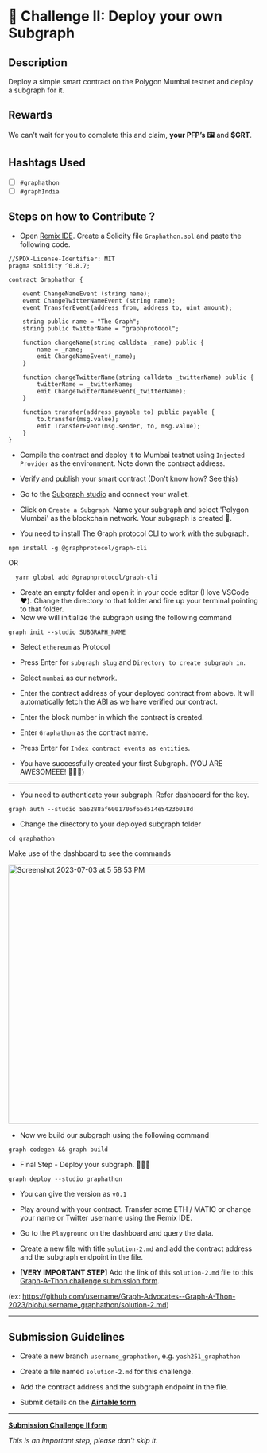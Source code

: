 # 🌱 Challenge II: Deploy your own Subgraph

## Description

Deploy a simple smart contract on the Polygon Mumbai testnet and deploy a subgraph for it.

## Rewards

We can’t wait for you to complete this and claim, **your PFP’s 🖼️** and **$GRT**.

## Hashtags Used

- [ ] `#graphathon`
- [ ] `#graphIndia`

## Steps on how to Contribute ?

 - Open [Remix IDE](https://remix.ethereum.org/). Create a Solidity file `Graphathon.sol` and paste the following code.

```solidity
//SPDX-License-Identifier: MIT
pragma solidity ^0.8.7;

contract Graphathon {

    event ChangeNameEvent (string name);
    event ChangeTwitterNameEvent (string name);
    event TransferEvent(address from, address to, uint amount);

    string public name = "The Graph";
    string public twitterName = "graphprotocol";

    function changeName(string calldata _name) public {
        name = _name;
        emit ChangeNameEvent(_name);
    }

    function changeTwitterName(string calldata _twitterName) public {
        twitterName = _twitterName;
        emit ChangeTwitterNameEvent(_twitterName);
    }

    function transfer(address payable to) public payable {
        to.transfer(msg.value);
        emit TransferEvent(msg.sender, to, msg.value);
    }
}
```
 - Compile the contract and deploy it to Mumbai testnet using `Injected Provider` as the environment. Note down the contract address.
 - Verify and publish your smart contract (Don't know how? See [this](https://medium.com/etherscan-blog/verifying-contracts-on-etherscan-f995ab772327))

 - Go to the [Subgraph studio](https://thegraph.com/studio/) and connect your wallet.

 - Click on `Create a Subgraph`. Name your subgraph and select 'Polygon Mumbai' as the blockchain network. Your subgraph is created 🤩.

 - You need to install The Graph protocol CLI to work with the subgraph.
  ```
  npm install -g @graphprotocol/graph-cli
```
OR
```
  yarn global add @graphprotocol/graph-cli
  ```
 - Create an empty folder and open it in your code editor (I love VSCode ❤️). Change the directory to that folder and fire up your terminal pointing to that folder.
 - Now we will initialize the subgraph using the following command
```
graph init --studio SUBGRAPH_NAME
```
 - Select `ethereum` as Protocol
 - Press Enter for `subgraph slug` and `Directory to create subgraph in`.
 - Select `mumbai` as our network.
 - Enter the contract address of your deployed contract from above. It will automatically fetch the ABI as we have verified our contract.
 - Enter the block number in which the contract is created.
 - Enter `Graphathon` as the contract name.
 - Press Enter for `Index contract events as entities`.

 - You have successfully created your first Subgraph. (YOU ARE AWESOMEEE! 🙇🏻‍♂️)
-------

 - You need to authenticate your subgraph. Refer dashboard for the key.
  ```
  graph auth --studio 5a6288af6001705f65d514e5423b018d
  ```
 - Change the directory to your deployed subgraph folder
  ```
  cd graphathon
  ```

Make use of the dashboard to see the commands

<img width="521" alt="Screenshot 2023-07-03 at 5 58 53 PM" src="https://github.com/TheGraphIndia/Graph-A-Thon/assets/47234407/cbf55a0d-409d-4212-be34-f529f655832f">

 - Now we build our subgraph using the following command
  ```
  graph codegen && graph build
  ```
 - Final Step - Deploy your subgraph. 🥳🥳🥳
  ```
  graph deploy --studio graphathon
  ```
 - You can give the version as `v0.1`

 - Play around with your contract. Transfer some ETH / MATIC or change your name or Twitter username using the Remix IDE.

 - Go to the `Playground` on the dashboard and query the data.

 - Create a new file with title `solution-2.md` and add the contract address and the subgraph endpoint in the file.

 - **[VERY IMPORTANT STEP]**  Add the link of this `solution-2.md` file to this [Graph-A-Thon challenge submission form](https://airtable.com/shrlvTpGLM0vCdHvE).
 
 
 (ex: https://github.com/username/Graph-Advocates--Graph-A-Thon-2023/blob/username_graphathon/solution-2.md)

-------
 
## Submission Guidelines

- Create a new branch `username_graphathon`, e.g. `yash251_graphathon`

- Create a file named `solution-2.md` for this challenge. 

- Add the contract address and the subgraph endpoint in the file.

- Submit details on the [**Airtable form**](https://airtable.com/shrlvTpGLM0vCdHvE).

-------

[**Submission Challenge II form**](https://airtable.com/shrlvTpGLM0vCdHvE)

*This is an important step, please don't skip it.*
